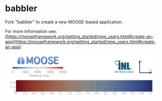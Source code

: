 babbler
=====

Fork "babbler" to create a new MOOSE-based application.

For more information see: [https://mooseframework.org/getting_started/new_users.html#create-an-app](https://mooseframework.org/getting_started/new_users.html#create-an-app)

<p align="center">
  <img src="problems/pressure_diffusion_result.png" alt="Pressure Diffusion Result" width="500">
</p>

